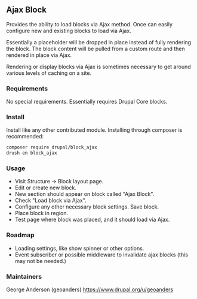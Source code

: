 ## Ajax Block

Provides the ability to load blocks via Ajax method. Once can
easily configure new and existing blocks to load via Ajax.

Essentially a placeholder will be dropped in place instead of
fully rendering the block. The block content will be pulled
from a custom route and then rendered in place via Ajax.

Rendering or display blocks via Ajax is sometimes necessary
to get around various levels of caching on a site.

### Requirements

No special requirements. Essentially requires Drupal Core blocks.

### Install

Install like any other contributed module. Installing through
composer is recommended:

```bash
composer require drupal/block_ajax
drush en block_ajax
```

### Usage

* Visit Structure -> Block layout page.
* Edit or create new block.
* New section should appear on block called "Ajax Block".
* Check "Load block via Ajax".
* Configure any other necessary block settings. Save block.
* Place block in region.
* Test page where block was placed, and it should load via Ajax.

### Roadmap

* Loading settings, like show spinner or other options.
* Event subscriber or possible middleware to invalidate ajax blocks
(this may not be needed.)

### Maintainers

George Anderson (geoanders)
https://www.drupal.org/u/geoanders

